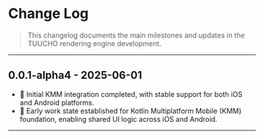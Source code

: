 # Change Log

> This changelog documents the main milestones and updates in the TUUCHO rendering engine development.

---

## 0.0.1-alpha4 - 2025-06-01

- 🎉 Initial KMM integration completed, with stable support for both iOS and Android platforms.
- 🚧 Early work state established for Kotlin Multiplatform Mobile (KMM) foundation, enabling shared UI logic across iOS and Android.

---

